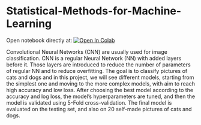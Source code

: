 # Statistical-Methods-for-Machine-Learning
Open notebook directly at:
[![Open In Colab](https://colab.research.google.com/assets/colab-badge.svg)](https://colab.research.google.com/drive/1KTNlGpa_7WjzlpImmxKvZXbQnu0DKm9Y)

Convolutional Neural Networks (CNN) are usually used for image classification. CNN is a regular Neural Network (NN) with added layers before it.
Those layers are introduced to reduce the number of parameters of regular NN
and to reduce overfitting. The goal is to classify pictures of cats and dogs and
in this project, we will see different models, starting from the simplest one and
moving to the more complex models, with aim to reach high accuracy and low
loss. After choosing the best model according to the accuracy and log loss,
the model’s hyperparameters are tuned, and then the model is validated using
5-Fold cross-validation. The final model is evaluated on the testing set, and
also on 20 self-made pictures of cats and dogs.
